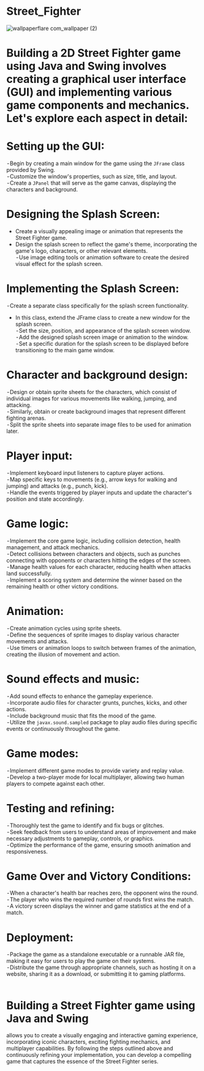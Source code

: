 # Street_Fighter
![wallpaperflare com_wallpaper (2)](https://github.com/king4404/Street_Fighter/assets/117922914/cf052359-a1d8-4793-b135-bd1d15f29f1a)

# Building a 2D Street Fighter game using Java and Swing involves creating a graphical user interface (GUI) and implementing various game components and mechanics. Let's explore each aspect in detail:
# Setting up the GUI:
 - Begin by creating a main window for the game using the `JFrame` class provided by Swing.<br>
 - Customize the window's properties, such as size, title, and layout.<br>
 - Create a `JPanel` that will serve as the game canvas, displaying the characters and background.<br>
# Designing the Splash Screen: 
- Create a visually appealing image or animation that represents the Street Fighter game.<br>
- Design the splash screen to reflect the game's theme, incorporating the game's logo, characters, or other relevant elements.<br>
 - Use image editing tools or animation software to create the desired visual effect for the splash screen.<br>
# Implementing the Splash Screen:
 - Create a separate class specifically for the splash screen functionality.<br>
- In this class, extend the JFrame class to create a new window for the splash screen.<br>
 - Set the size, position, and appearance of the splash screen window.<br>
 - Add the designed splash screen image or animation to the window.<br>
 - Set a specific duration for the splash screen to be displayed before transitioning to the main game window.<br>
# Character and background design:
 - Design or obtain sprite sheets for the characters, which consist of individual images for various movements like walking, jumping, and attacking.<br>
 - Similarly, obtain or create background images that represent different fighting arenas.<br>
 - Split the sprite sheets into separate image files to be used for animation later.<br>
# Player input:
 - Implement keyboard input listeners to capture player actions.<br>
 - Map specific keys to movements (e.g., arrow keys for walking and jumping) and attacks (e.g., punch, kick).<br>
 - Handle the events triggered by player inputs and update the character's position and state accordingly.<br>
# Game logic:
 - Implement the core game logic, including collision detection, health management, and attack mechanics.<br>
 - Detect collisions between characters and objects, such as punches connecting with opponents or characters hitting the edges of the screen.<br>
 - Manage health values for each character, reducing health when attacks land successfully.<br>
 - Implement a scoring system and determine the winner based on the remaining health or other victory conditions.<br>
# Animation:
 - Create animation cycles using sprite sheets.<br>
 - Define the sequences of sprite images to display various character movements and attacks.<br>
 - Use timers or animation loops to switch between frames of the animation, creating the illusion of movement and action.<br>
# Sound effects and music:
 - Add sound effects to enhance the gameplay experience.<br>
 - Incorporate audio files for character grunts, punches, kicks, and other actions.<br>
 - Include background music that fits the mood of the game.<br>
 - Utilize the `javax.sound.sampled` package to play audio files during specific events or continuously throughout the game.<br>
# Game modes:
 - Implement different game modes to provide variety and replay value.<br>
 - Develop a two-player mode for local multiplayer, allowing two human players to compete against each other.<br>
# Testing and refining:
 - Thoroughly test the game to identify and fix bugs or glitches.<br>
 - Seek feedback from users to understand areas of improvement and make necessary adjustments to gameplay, controls, or graphics.<br>
 - Optimize the performance of the game, ensuring smooth animation and responsiveness.<br>
# Game Over and Victory Conditions:
 - When a character's health bar reaches zero, the opponent wins the round.<br>
 - The player who wins the required number of rounds first wins the match.<br>
 - A victory screen displays the winner and game statistics at the end of a match.<br>
# Deployment:
 - Package the game as a standalone executable or a runnable JAR file, making it easy for users to play the game on their systems.<br>
 - Distribute the game through appropriate channels, such as hosting it on a website, sharing it as a download, or submitting it to gaming platforms.<br><br>
# Building a Street Fighter game using Java and Swing 
allows you to create a visually engaging and interactive gaming experience, incorporating iconic characters, exciting fighting mechanics, and multiplayer capabilities. By following the steps outlined above and continuously refining your implementation, you can develop a compelling game that captures the essence of the Street Fighter series.
